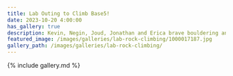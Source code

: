 ```yaml
---
title: Lab Outing to Climb Base5!
date: 2023-10-20 4:00:00
has_gallery: true
description: Kevin, Negin, Joud, Jonathan and Erica brave bouldering and top rope climbing at Climb Base5! Way to crush it, team!
featured_image: /images/galleries/lab-rock-climbing/1000017187.jpg
gallery_path: /images/galleries/lab-rock-climbing/
---
```


{% include gallery.md %}
